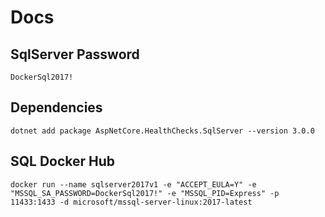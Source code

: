 # Docs

## SqlServer Password

``DockerSql2017!``

## Dependencies

``dotnet add package AspNetCore.HealthChecks.SqlServer --version 3.0.0``

## SQL Docker Hub

``docker run --name sqlserver2017v1 -e "ACCEPT_EULA=Y" -e "MSSQL_SA_PASSWORD=DockerSql2017!" -e "MSSQL_PID=Express" -p 11433:1433 -d microsoft/mssql-server-linux:2017-latest``
